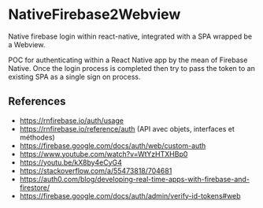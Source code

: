# NativeFirebase2Webview

Native firebase login within react-native, integrated with a SPA wrapped be a Webview.

POC for authenticating within a React Native app by the mean of Firebase Native. Once the login process is completed then try
to pass the token to an existing SPA as a single sign on process.

## References

* https://rnfirebase.io/auth/usage
* https://rnfirebase.io/reference/auth (API avec objets, interfaces et méthodes)
* https://firebase.google.com/docs/auth/web/custom-auth
* https://www.youtube.com/watch?v=WtYzHTXHBp0
* https://youtu.be/kX8by4eCyG4
* https://stackoverflow.com/a/55473818/704681
* https://auth0.com/blog/developing-real-time-apps-with-firebase-and-firestore/
* https://firebase.google.com/docs/auth/admin/verify-id-tokens#web

